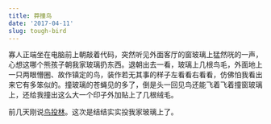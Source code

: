 ```yaml
---
title: 莽撞鸟
date: '2017-04-11'
slug: tough-bird
---
```


寡人正端坐在电脑前上朝敲着代码，突然听见外面客厅的窗玻璃上猛然咣的一声，心想这哪个熊孩子朝我家玻璃扔东西。退朝出去一看，玻璃上几根鸟毛，外面地上一只两眼懵圈、故作镇定的鸟，装作若无其事的样子左看看右看看，仿佛怕我看出来它有多笨似的。撞玻璃的苍蝇见的多了，倒是头一回见鸟还能飞着飞着撞窗玻璃上，还给我撞出这么大一个印子外加贴上了几根绒毛。

前几天刚说[鸟投林](/cn/2017/04/two-verbs/)。这次是结结实实投我家玻璃上了。
